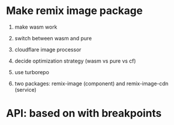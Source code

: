 # Make remix image package

1. make wasm work
2. switch between wasm and pure
3. cloudflare image processor
4. decide optimization strategy (wasm vs pure vs cf)

5. use turborepo
6. two packages: remix-image (component) and remix-image-cdn (service)

# API: based on with breakpoints
